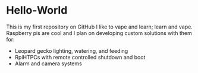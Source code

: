 # Hello-World
This is my first repository on GitHub
I like to vape and learn; learn and vape. 
Raspberry pis are cool and I plan on developing 
custom solutions with them for: 
- Leopard gecko lighting, watering, and feeding
- RpiHTPCs with remote controlled shutdown and boot
- Alarm and camera systems
